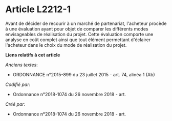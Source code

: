# Article L2212-1

Avant de décider de recourir à un marché de partenariat, l'acheteur procède à une évaluation ayant pour objet de comparer les
différents modes envisageables de réalisation du projet. Cette évaluation comporte une analyse en coût complet ainsi que tout
élément permettant d'éclairer l'acheteur dans le choix du mode de réalisation du projet.

**Liens relatifs à cet article**

_Anciens textes_:

  - ORDONNANCE n°2015-899 du 23 juillet 2015 - art. 74, alinéa 1 (Ab)

_Codifié par_:

  - Ordonnance n°2018-1074 du 26 novembre 2018 - art.

_Créé par_:

  - Ordonnance n°2018-1074 du 26 novembre 2018 - art.
